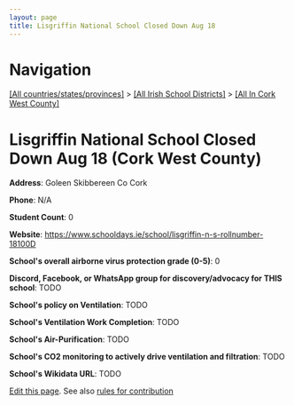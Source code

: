 ```yaml
---
layout: page
title: Lisgriffin National School Closed Down Aug 18
---
```

# Navigation

[[All countries/states/provinces]](../../..) > [[All Irish School Districts]](../..) > [[All In Cork West County]](..)

# Lisgriffin National School Closed Down Aug 18 (Cork West County)

**Address**: Goleen Skibbereen Co Cork

**Phone**: N/A

**Student Count**: 0

**Website**: <https://www.schooldays.ie/school/lisgriffin-n-s-rollnumber-18100D>

**School's overall airborne virus protection grade (0-5)**: 0

**Discord, Facebook, or WhatsApp group for discovery/advocacy for THIS school**: TODO

**School's policy on Ventilation**: TODO

**School's Ventilation Work Completion**: TODO

**School's Air-Purification**: TODO

**School's CO2 monitoring to actively drive ventilation and filtration**: TODO

**School's Wikidata URL**: TODO


[Edit this page](https://github.com/ventilate-schools/Ireland/edit/main/./Cork_West_County/Lisgriffin_National_School_Closed_Down_Aug_18.md). See also [rules for contribution](../../../contribution-rules/)